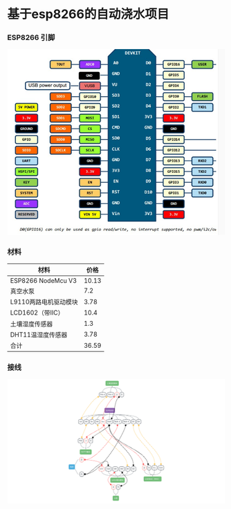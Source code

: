 # 基于esp8266的自动浇水项目
### ESP8266 引脚  
![image1](./image/nodemcu_v3_pin.jpeg)

### 材料
|  材料   | 价格  |
|  ----  | ----  |
| ESP8266 NodeMcu V3  | 10.13 |
| 真空水泵  | 7.2 |
| L9110两路电机驱动模块  | 3.78 |
| LCD1602（带IIC）	| 10.4 |
| 土壤湿度传感器  | 1.3 |
| DHT11温湿度传感器  | 3.78 |
| 合计 | 36.59 |

### 接线
![image1](./image/circuit.png)
